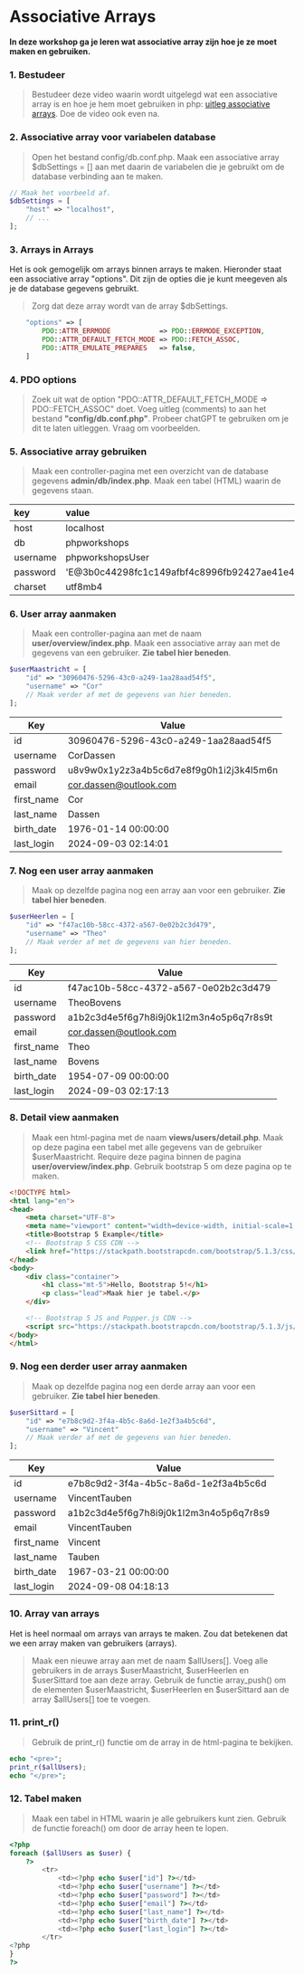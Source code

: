 # Associative Arrays

**In deze workshop ga je leren wat associative array zijn hoe je ze moet maken en gebruiken.**

### 1. Bestudeer
> Bestudeer deze video waarin wordt uitgelegd wat een associative array is en hoe je hem moet gebruiken in php: [uitleg associative arrays](https://youtu.be/IdB2z5yVVNI?feature=shared). Doe de video ook even na.


### 2. Associative array voor variabelen database
> Open het bestand config/db.conf.php. Maak een associative array $dbSettings = [] aan met daarin de variabelen die je gebruikt om de database verbinding aan te maken.
```php
// Maak het voorbeeld af.
$dbSettings = [
    "host" => "localhost",
    // ...
];
```

### 3. Arrays in Arrays
Het is ook gemogelijk om arrays binnen arrays te maken. Hieronder staat een associative array "options". Dit zijn de opties die je kunt meegeven als je de database gegevens gebruikt.
> Zorg dat deze array wordt van de array $dbSettings.
```php
    "options" => [
        PDO::ATTR_ERRMODE            => PDO::ERRMODE_EXCEPTION,
        PDO::ATTR_DEFAULT_FETCH_MODE => PDO::FETCH_ASSOC,
        PDO::ATTR_EMULATE_PREPARES   => false,
    ]
```

### 4. PDO options
> Zoek uit wat de option "PDO::ATTR_DEFAULT_FETCH_MODE => PDO::FETCH_ASSOC" doet. Voeg uitleg (comments) to aan het bestand **"config/db.conf.php"**. Probeer chatGPT te gebruiken om je dit te laten uitleggen. Vraag om voorbeelden.


### 5. Associative array gebruiken
> Maak een controller-pagina met een overzicht van de database gegevens **admin/db/index.php**. Maak een tabel (HTML) waarin de gegevens staan.

| key           | value             |
| :------------ | :---------------- |
| host          | localhost         |
| db            | phpworkshops      |
| username      | phpworkshopsUser  |
| password      | 'E@3b0c44298fc1c149afbf4c8996fb92427ae41e4649b934ca495991b7852b855'  |
| charset       | utf8mb4           |


### 6. User array aanmaken
> Maak een controller-pagina aan met de naam **user/overview/index.php**. Maak een associative array aan met de gegevens van een gebruiker. **Zie tabel hier beneden**.

```php
$userMaastricht = [
    "id" => "30960476-5296-43c0-a249-1aa28aad54f5",
    "username" => "Cor"
    // Maak verder af met de gegevens van hier beneden.
];
```

| Key | Value |
| --- | ----- |
| id | 30960476-5296-43c0-a249-1aa28aad54f5 |
| username | CorDassen |
| password | u8v9w0x1y2z3a4b5c6d7e8f9g0h1i2j3k4l5m6n |
| email | cor.dassen@outlook.com |
| first_name | Cor |
| last_name | Dassen |
| birth_date | 1976-01-14 00:00:00 |
| last_login | 2024-09-03 02:14:01 |


### 7. Nog een user array aanmaken
> Maak op dezelfde pagina nog een array aan voor een gebruiker. **Zie tabel hier beneden**.

```php
$userHeerlen = [
    "id" => "f47ac10b-58cc-4372-a567-0e02b2c3d479",
    "username" => "Theo"
    // Maak verder af met de gegevens van hier beneden.
];
```

| Key | Value |
| --- | ----- |
| id | f47ac10b-58cc-4372-a567-0e02b2c3d479 |
| username | TheoBovens |
| password | a1b2c3d4e5f6g7h8i9j0k1l2m3n4o5p6q7r8s9t |
| email | cor.dassen@outlook.com |
| first_name | Theo |
| last_name | Bovens |
| birth_date | 1954-07-09 00:00:00 |
| last_login | 2024-09-03 02:17:13 |


### 8. Detail view aanmaken
> Maak een html-pagina met de naam **views/users/detail.php**. Maak op deze pagina een tabel met alle gegevens van de gebruiker $userMaastricht. Require deze pagina binnen de pagina **user/overview/index.php**. Gebruik bootstrap 5 om deze pagina op te maken.

```html
<!DOCTYPE html>
<html lang="en">
<head>
    <meta charset="UTF-8">
    <meta name="viewport" content="width=device-width, initial-scale=1.0">
    <title>Bootstrap 5 Example</title>
    <!-- Bootstrap 5 CSS CDN -->
    <link href="https://stackpath.bootstrapcdn.com/bootstrap/5.1.3/css/bootstrap.min.css" rel="stylesheet">
</head>
<body>
    <div class="container">
        <h1 class="mt-5">Hello, Bootstrap 5!</h1>
        <p class="lead">Maak hier je tabel.</p>
    </div>

    <!-- Bootstrap 5 JS and Popper.js CDN -->
    <script src="https://stackpath.bootstrapcdn.com/bootstrap/5.1.3/js/bootstrap.bundle.min.js"></script>
</body>
</html>
```

### 9. Nog een derder user array aanmaken
> Maak op dezelfde pagina nog een derde array aan voor een gebruiker. **Zie tabel hier beneden**.

```php
$userSittard = [
    "id" => "e7b8c9d2-3f4a-4b5c-8a6d-1e2f3a4b5c6d",
    "username" => "Vincent"
    // Maak verder af met de gegevens van hier beneden.
];
```

| Key | Value |
| --- | ----- |
| id | e7b8c9d2-3f4a-4b5c-8a6d-1e2f3a4b5c6d |
| username | VincentTauben |
| password | a1b2c3d4e5f6g7h8i9j0k1l2m3n4o5p6q7r8s9 |
| email | VincentTauben |
| first_name | Vincent |
| last_name | Tauben |
| birth_date | 1967-03-21 00:00:00 |
| last_login | 2024-09-08 04:18:13 |


### 10. Array van arrays
Het is heel normaal om arrays van arrays te maken. Zou dat betekenen dat we een array maken van gebruikers (arrays).
> Maak een nieuwe array aan met de naam $allUsers[]. Voeg alle gebruikers in de arrays $userMaastricht, $userHeerlen en $userSittard toe aan deze array. Gebruik de functie array_push() om de elementen $userMaastricht, $userHeerlen en $userSittard aan de array $allUsers[] toe te voegen.


### 11. print_r()
> Gebruik de print_r() functie om de array in de html-pagina te bekijken. 
```php
echo "<pre>";
print_r($allUsers);
echo "</pre>";
```


### 12. Tabel maken
> Maak een tabel in HTML waarin je alle gebruikers kunt zien. Gebruik de functie foreach() om door de array heen te lopen.
```php
<?php
foreach ($allUsers as $user) {
    ?>
        <tr>
            <td><?php echo $user["id"] ?></td>
            <td><?php echo $user["username"] ?></td>
            <td><?php echo $user["password"] ?></td>
            <td><?php echo $user["email"] ?></td>
            <td><?php echo $user["last_name"] ?></td>
            <td><?php echo $user["birth_date"] ?></td>
            <td><?php echo $user["last_login"] ?></td>
        </tr>
<?php
}
?>
```